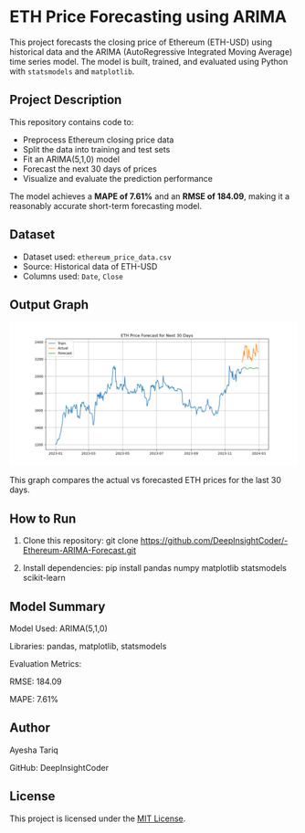 # ETH Price Forecasting using ARIMA

This project forecasts the closing price of Ethereum (ETH-USD) using historical data and the ARIMA (AutoRegressive Integrated Moving Average) time series model. The model is built, trained, and evaluated using Python with `statsmodels` and `matplotlib`.

## Project Description

This repository contains code to:

- Preprocess Ethereum closing price data
- Split the data into training and test sets
- Fit an ARIMA(5,1,0) model
- Forecast the next 30 days of prices
- Visualize and evaluate the prediction performance

The model achieves a **MAPE of 7.61%** and an **RMSE of 184.09**, making it a reasonably accurate short-term forecasting model.

## Dataset

- Dataset used: `ethereum_price_data.csv`
- Source: Historical data of ETH-USD
- Columns used: `Date`, `Close`

## Output Graph

![Forecast Graph](ETH_Forecast.png)

This graph compares the actual vs forecasted ETH prices for the last 30 days.


## How to Run

1. Clone this repository: git clone https://github.com/DeepInsightCoder/-Ethereum-ARIMA-Forecast.git
   
3. Install dependencies: pip install pandas numpy matplotlib statsmodels scikit-learn

## Model Summary
Model Used: ARIMA(5,1,0)

Libraries: pandas, matplotlib, statsmodels

Evaluation Metrics:

RMSE: 184.09

MAPE: 7.61%

## Author

Ayesha Tariq

GitHub: DeepInsightCoder

## License

This project is licensed under the [MIT License](LICENSE).

